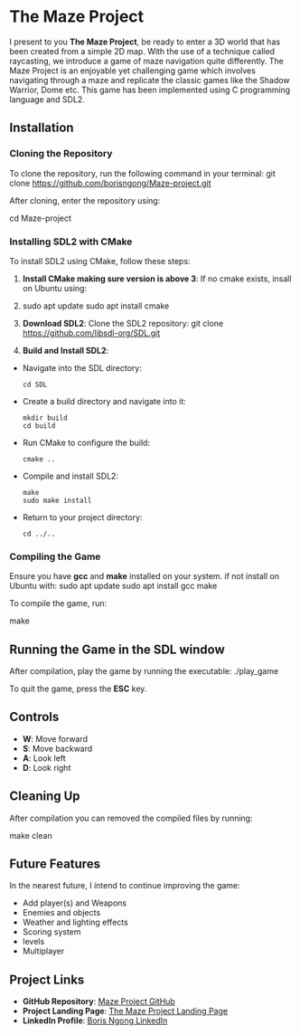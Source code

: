# The Maze Project

I present to you **The Maze Project**, be ready to enter a 3D world that has been created  from a simple 2D map. With the use of a technique called raycasting, we introduce a game of maze navigation quite differently. The Maze Project is an enjoyable yet challenging game which involves navigating through a maze and replicate the classic games like the Shadow Warrior, Dome etc. This game has been implemented using C programming language and SDL2.

## Installation

### Cloning the Repository

To clone the repository, run the following command in your terminal:
git clone https://github.com/borisngong/Maze-project.git

After cloning, enter the repository using:

cd Maze-project

### Installing SDL2 with CMake

To install SDL2 using CMake, follow these steps:

1. **Install CMake making sure version is above 3**: If no cmake exists, insall on Ubuntu using:
2. sudo apt update sudo apt install cmake


2. **Download SDL2**: Clone the SDL2 repository:
git clone https://github.com/libsdl-org/SDL.git


3. **Build and Install SDL2**:

- Navigate into the SDL directory:

  ```
  cd SDL
  ```

- Create a build directory and navigate into it:

  ```
  mkdir build
  cd build
  ```

- Run CMake to configure the build:

  ```
  cmake ..
  ```

- Compile and install SDL2:

  ```
  make
  sudo make install
  ```

- Return to your project directory:

  ```
  cd ../..
  ```

### Compiling the Game

Ensure you have **gcc** and **make** installed on your system. if not install on Ubuntu with:
sudo apt update sudo apt install gcc make


To compile the game, run:

make


## Running the Game in the SDL window

After compilation, play the game by running the executable:
./play_game


To quit the game, press the **ESC** key.

## Controls

- **W**: Move forward  
- **S**: Move backward  
- **A**: Look left  
- **D**: Look right

## Cleaning Up

After compilation you can removed the compiled files by running:

make clean


## Future Features

In the nearest future, I intend to continue improving the game:

- Add player(s) and Weapons
- Enemies and objects
- Weather and lighting effects  
- Scoring system  
- levels
- Multiplayer

## Project Links

- **GitHub Repository**: [Maze Project GitHub](https://github.com/borisngong/Maze-project)
- **Project Landing Page**: [The Maze Project Landing Page](http://borisngong.github.io/Maze-project/)
- **LinkedIn Profile**: [Boris Ngong LinkedIn](https://www.linkedin.com/in/ngong-boris-kukwah-34063821a/)

